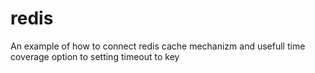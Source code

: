 # redis
An example of how to connect redis cache mechanizm and usefull time coverage option to setting timeout to key 
